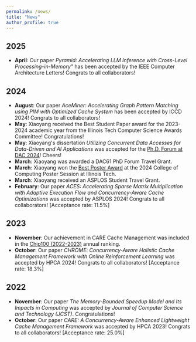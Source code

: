 ```yaml
---
permalink: /news/
title: "News"
author_profile: true
---
```

## 2025

- **April**: Our paper *Pyramid: Accelerating LLM Inference with Cross-Level Processing-in-Memory"* has been accepted by the IEEE Computer Architecture Letters! Congrats to all collaborators!

## 2024

- **August**: Our paper *AceMiner: Accelerating Graph Pattern Matching using PIM with Optimized Cache System* has been accepted by ICCD 2024! Congrats to all collaborators!
- **May**: Xiaoyang received the Best Student Paper award for the 2023-2024 academic year from the Illinois Tech Computer Science Awards Committee! Congratulations!
- **May**: Xiaoyang's dissertation *Utilizing Concurrent Data Accesses for Data-Driven and AI Applications* was accepted for the [Ph.D. Forum at DAC 2024](https://www.dac.com/Attend/Students-Scholarships/PhD-Forum)! Cheers!
- **March**: Xiaoyang was awarded a DAC61 PhD Forum Travel Grant.
- **March**: Xiaoyang won the [Best Poster Award](../files/Certificates/certificate_2024_college_of_computing_poster.pdf) at the 2024 College of Computing Poster Session at Illinois Tech.
- **March**: Xiaoyang received an ASPLOS Student Travel Grant.
- **February**: Our paper *ACES: Accelerating Sparse Matrix Multiplication with Adaptive Execution Flow and Concurrency-Aware Cache Optimizations* was accepted by ASPLOS 2024! Congrats to all collaborators! [Acceptance rate: 11.5%]

## 2023

- **November**: Our achievement in CARE Cache Management was included in the [Chip100 (2022-2023)](https://www.benchcouncil.org/evaluation/chips/annual.html) annual ranking.
- **October**: Our paper *CHROME: Concurrency-Aware Holistic Cache Management Framework with Online Reinforcement Learning* was accepted by HPCA 2024! Congrats to all collaborators! [Acceptance rate: 18.3%]

## 2022

- **November**: Our paper *The Memory-Bounded Speedup Model and Its Impacts in Computing* was accepted by *Journal of Computer Science and Technology (JCST)*. Congratulations!
- **October**: Our paper *CARE: A Concurrency-Aware Enhanced Lightweight Cache Management Framework* was accepted by HPCA 2023! Congrats to all collaborators! [Acceptance rate: 25.0%]
